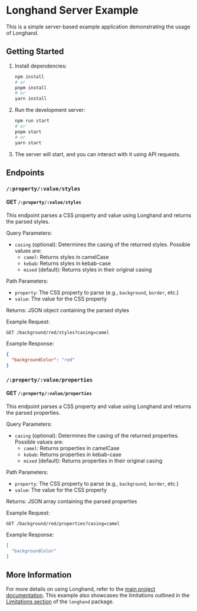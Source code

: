# Longhand Server Example

This is a simple server-based example application demonstrating the usage of Longhand.

## Getting Started

1. Install dependencies:
   ```sh
   npm install
   # or
   pnpm install
   # or
   yarn install
   ```

2. Run the development server:
   ```sh
   npm run start
   # or
   pnpm start
   # or
   yarn start
   ```

3. The server will start, and you can interact with it using API requests.

## Endpoints

### `/:property/:value/styles`

#### GET `/:property/:value/styles`

This endpoint parses a CSS property and value using Longhand and returns the parsed styles.

Query Parameters:
- `casing` (optional): Determines the casing of the returned styles. Possible values are:
  - `camel`: Returns styles in camelCase
  - `kebab`: Returns styles in kebab-case
  - `mixed` (default): Returns styles in their original casing

Path Parameters:
- `property`: The CSS property to parse (e.g., `background`, `border`, etc.)
- `value`: The value for the CSS property

Returns: JSON object containing the parsed styles

Example Request:

```
GET /background/red/styles?casing=camel
```

Example Response:

```json
{
  "backgroundColor": "red"
}
```

### `/:property/:value/properties`

#### GET `/:property/:value/properties`

This endpoint parses a CSS property and value using Longhand and returns the parsed properties.

Query Parameters:
- `casing` (optional): Determines the casing of the returned properties. Possible values are:
  - `camel`: Returns properties in camelCase
  - `kebab`: Returns properties in kebab-case
  - `mixed` (default): Returns properties in their original casing

Path Parameters:
- `property`: The CSS property to parse (e.g., `background`, `border`, etc.)
- `value`: The value for the CSS property

Returns: JSON array containing the parsed properties

Example Request:

```
GET /background/red/properties?casing=camel
```

Example Response:

```json
[
  "backgroundColor"
]
```

## More Information

For more details on using Longhand, refer to the [main project documentation](../../README.md). This example also showcases the limitations outlined in the [Limitations section](../../README.md#limitations) of the `longhand` package.
